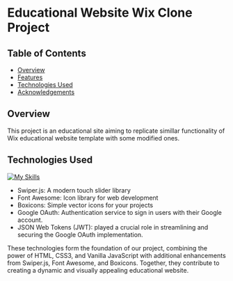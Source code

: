 # Educational Website Wix Clone Project

## Table of Contents

- [Overview](#overview)
- [Features](#features)
- [Technologies Used](#technologies-used)
- [Acknowledgements](#acknowledgements)

## Overview

This project is an educational site aiming to replicate simillar functionality of Wix educational website template with some modified ones.

## Technologies Used

[![My Skills](https://skillicons.dev/icons?i=html,css,js,vscode)](https://skillicons.dev)

- Swiper.js: A modern touch slider library
- Font Awesome: Icon library for web development
- Boxicons: Simple vector icons for your projects
- Google OAuth: Authentication service to sign in users with their Google account.
- JSON Web Tokens (JWT): played a crucial role in streamlining and securing the Google OAuth implementation.

These technologies form the foundation of our project, combining the power of HTML, CSS3, and Vanilla JavaScript with additional enhancements from Swiper.js, Font Awesome, and Boxicons. Together, they contribute to creating a dynamic and visually appealing educational website.
